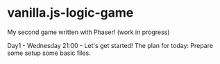 # vanilla.js-logic-game
My second game written with Phaser! (work in progress)

Day1 - Wednesday 21:00 - Let's get started! The plan for today: Prepare some setup some basic files.

